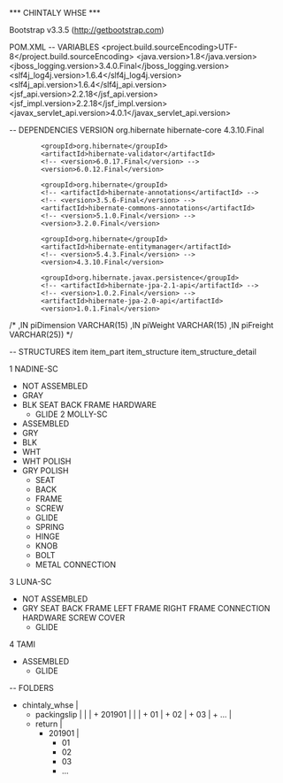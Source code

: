 *** CHINTALY WHSE ***


Bootstrap v3.3.5 (http://getbootstrap.com)


POM.XML
-- VARIABLES
<project.build.sourceEncoding>UTF-8</project.build.sourceEncoding>
<java.version>1.8</java.version>
<jboss_logging.version>3.4.0.Final</jboss_logging.version>
<slf4j_log4j.version>1.6.4</slf4j_log4j.version>
<slf4j_api.version>1.6.4</slf4j_api.version>
<jsf_api.version>2.2.18</jsf_api.version>
<jsf_impl.version>2.2.18</jsf_impl.version>
<javax_servlet_api.version>4.0.1</javax_servlet_api.version>

-- DEPENDENCIES VERSION
			<groupId>org.hibernate</groupId>
			<artifactId>hibernate-core</artifactId>
			<!-- <version>5.4.3.Final</version> -->
			<version>4.3.10.Final</version>

			<groupId>org.hibernate</groupId>
			<artifactId>hibernate-validator</artifactId>
			<!-- <version>6.0.17.Final</version> -->
			<version>6.0.12.Final</version>

			<groupId>org.hibernate</groupId>
		    <!-- <artifactId>hibernate-annotations</artifactId> -->
			<!-- <version>3.5.6-Final</version> -->
			<artifactId>hibernate-commons-annotations</artifactId>
			<!-- <version>5.1.0.Final</version> -->
			<version>3.2.0.Final</version>

			<groupId>org.hibernate</groupId>
			<artifactId>hibernate-entitymanager</artifactId>
			<!-- <version>5.4.3.Final</version> -->
			<version>4.3.10.Final</version>

			<groupId>org.hibernate.javax.persistence</groupId>
            <!-- <artifactId>hibernate-jpa-2.1-api</artifactId> -->
			<!-- <version>1.0.2.Final</version> -->
			<artifactId>hibernate-jpa-2.0-api</artifactId>
			<version>1.0.1.Final</version>

/*                                            ,IN piDimension VARCHAR(15)
                                            ,IN piWeight VARCHAR(15)
                                            ,IN piFreight VARCHAR(25))
*/




-- STRUCTURES
item
item_part
item_structure
item_structure_detail

1
NADINE-SC
* NOT ASSEMBLED
* GRAY
* BLK
	SEAT
	BACK
	FRAME
	HARDWARE
	- GLIDE
2
MOLLY-SC
* ASSEMBLED
* GRY
* BLK
* WHT
* WHT POLISH
* GRY POLISH
	- SEAT
	- BACK
	- FRAME
	- SCREW
	- GLIDE
	- SPRING
	- HINGE
	- KNOB
	- BOLT
	- METAL CONNECTION

3 LUNA-SC
* NOT ASSEMBLED
* GRY
	SEAT
	BACK
	FRAME LEFT
	FRAME RIGHT
	FRAME CONNECTION
	HARDWARE
	SCREW COVER
	- GLIDE
	
4 TAMI
* ASSEMBLED
	- GLIDE	


-- FOLDERS
+ chintaly_whse
	|
	+ packingslip
	|	|
	|	+ 201901
	|		|
	|		+ 01
	|		+ 02
	|		+ 03
	|		+ ...
	|
	+ return
		|
		+ 201901
			|
			+ 01
			+ 02
			+ 03
			+ ...
	
	
	

